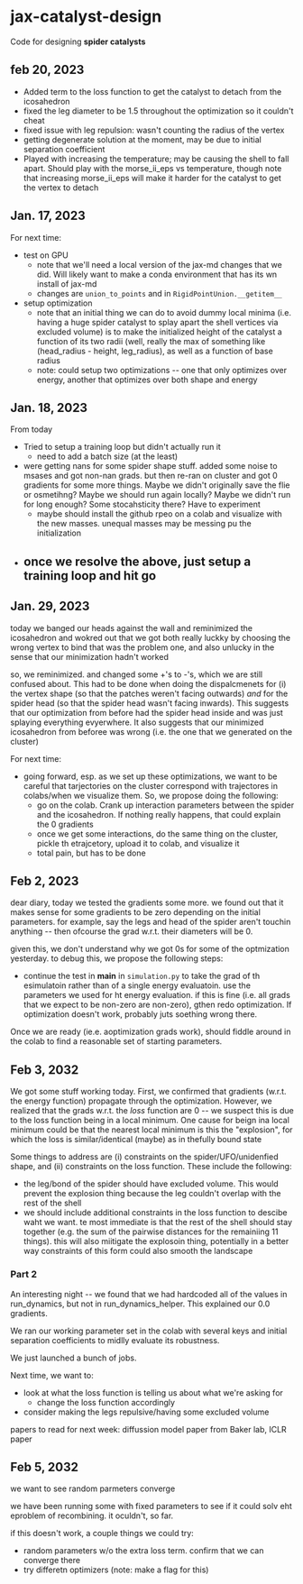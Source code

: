# jax-catalyst-design

Code for designing **spider catalysts**

## feb 20, 2023
- Added term to the loss function to get the catalyst to detach from the icosahedron
- fixed the leg diameter to be 1.5 throughout the optimization so it couldn't cheat
- fixed issue with leg repulsion: wasn't counting the radius of the vertex
- getting degenerate solution at the moment, may be due to initial separation coefficient
- Played with increasing the temperature; may be causing the shell to fall apart. Should play with the morse_ii_eps vs temperature, though note that increasing morse_ii_eps will make it harder for the catalyst to get the vertex to detach



## Jan. 17, 2023

For next time:
- test on GPU
  - note that we'll need a local version of the jax-md changes that we did. Will likely want to make a conda environment that has its wn install of jax-md
  - changes are `union_to_points` and in `RigidPointUnion.__getitem__`
- setup optimization
  - note that an initial thing we can do to avoid dummy local minima (i.e. having a huge spider catalyst to splay apart the shell vertices via excluded volume) is to make the initialized height of the catalyst a function of its two radii (well, really the max of something like (head_radius - height, leg_radius), as well as a function of base radius
  - note: could setup two optimizations -- one that only optimizes over energy, another that optimizes over both shape and energy


## Jan. 18, 2023

From today
- Tried to setup a training loop but didn't actually run it
  - need to add a batch size (at the least)
- were getting nans for some spider shape stuff. added some noise to msases and got non-nan grads. but then re-ran on cluster and got 0 gradients for some more things. Maybe we didn't originally save the flie or osmetihng? Maybe we should run again locally? Maybe we didn't run for long enough? Some stocahsticity there? Have to experiment
  - maybe should install the github rpeo on a colab and visualize with the new masses. unequal masses may be messing pu the initialization
- once we resolve the above, just setup a training loop and hit go
  -


## Jan. 29, 2023

today we banged our heads against the wall and reminimized the icosahedron and wokred out that we got both really luckky by choosing the wrong vertex to bind that was the problem one, and also unlucky in the sense that our minimization hadn't worked

so, we reminimized. and changed some +'s to -'s, which we are still confused about. This had to be done when doing the dispalcmenets for (i) the vertex shape (so that the patches weren't facing outwards) *and* for the spider head (so that the spider head wasn't facing inwards). This suggests that our optimization from before had the spider head inside and was just splaying everything evyerwhere. It also suggests that our minimized icosahedron from beforee was wrong (i.e. the one that we generated on the cluster)

For next time:
- going forward, esp. as we set up these optimizations, we want to be careful that tarjectories on the cluster correspond with trajectores in colabs/when we visualize them. So, we propose doing the following:
  - go on the colab. Crank up interaction parameters between the spider and the icosahedron. If nothing really happens, that could explain the 0 gradients
  - once we get some interactions, do the same thing on the cluster, pickle th etrajcetory, upload it to colab, and visualize it
  - total pain, but has to be done

## Feb 2, 2023

dear diary, today we tested the gradients some more. we found out that it makes sense for some gradients to be zero depending on the initial parameters. for example, say the legs and head of the spider aren't touchin anything  --  then ofcourse the grad w.r.t. their diameters will be 0. 

given this, we don't understand why we got 0s for some of the optmization yesterday. to debug this, we propose the following steps:
- continue the test in __main__ in `simulation.py` to take the grad of th esimulatoin rather than of a single energy evaluatoin. use the parameters we used for ht energy evaluation. if this is fine (i.e. all grads that we expect to be non-zero are non-zero), gthen redo optimization. If optimization doesn't work, probably juts soething wrong there. 

Once we are ready (ie.e. aoptimization grads work), should fiddle around in the colab to find a reasonable set of starting parameters.

## Feb 3, 2032

We got some stuff working today. First, we confirmed that gradients (w.r.t. the energy function) propagate through the optimization. However, we realized that the grads w.r.t. the *loss* function are 0 -- we suspect this is due to the loss function being in a local minimum. One cause for beign ina  local minimum could be that the nearest local minimum is this the "explosion", for which the loss is similar/identical (maybe) as in thefully bound state

Some things to address are (i) constraints on the spider/UFO/unidenfied shape, and (ii) constraints on the loss function. These include the following:
- the leg/bond of the spider should have excluded volume. This would prevent the explosion thing because the leg couldn't overlap with the rest of the shell
- we should include additional constraints in the loss function to descibe waht we want. te most immediate is that the rest of the shell should stay together (e.g. the sum of the pairwise distances for the remainiing 11 things). this will also miitigate the explosoin thing, potentially in a better way
constraints of this form could also smooth the landscape

### Part 2

An interesting night -- we found that we had hardcoded all of the values in run_dynamics, but not in run_dynamics_helper. This explained our 0.0 gradients.

We ran our working parameter set in the colab with several keys and initial separation coefficients to midlly evaluate its robustness.

We just launched a bunch of jobs.

Next time, we want to:
- look at what the loss function is telling us about what we're asking for
  - change the loss function accordingly
- consider making the legs repulsive/having some excluded volume


papers to read for next week: diffussion model paper from Baker lab, ICLR paper


## Feb 5, 2032

we want to see random parmeters converge

we have been running some with fixed parameters to see if it could solv eht eproblem of recombining. it oculdn't, so far.

if this doesn't work, a couple things we could try:
- random parameters w/o the extra loss term. confirm that we can converge there
- try differetn optimizers (note: make a flag for this)
